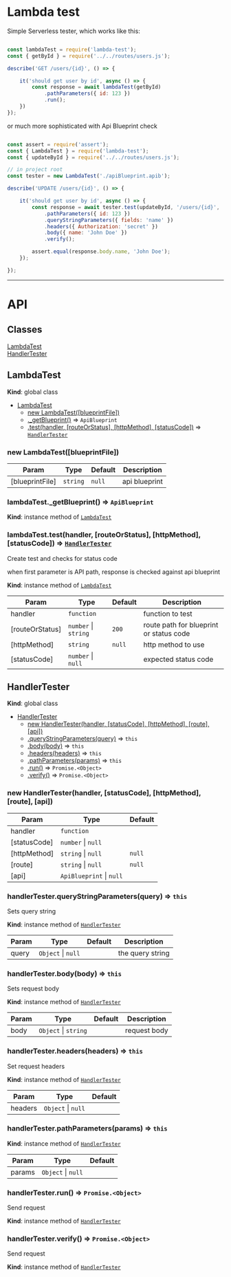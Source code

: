 # Lambda test

Simple Serverless tester, which works like this:

```javascript

const lambdaTest = require('lambda-test');
const { getById } = require('../../routes/users.js');

describe('GET /users/{id}', () => {

    it('should get user by id', async () => {
        const response = await lambdaTest(getById)
            .pathParameters({ id: 123 })
            .run();
    })
});

```

or much more sophisticated with Api Blueprint check

```javascript

const assert = require('assert');
const { LambdaTest } = require('lambda-test');
const { updateById } = require('../../routes/users.js');

// in project root
const tester = new LambdaTest('./apiBlueprint.apib');

describe('UPDATE /users/{id}', () => {

    it('should get user by id', async () => {
        const response = await tester.test(updateById, '/users/{id}', 'UPDATE', 200)
            .pathParameters({ id: 123 })
            .queryStringParameters({ fields: 'name' })
            .headers({ Authorization: 'secret' })
            .body({ name: 'John Doe' })
            .verify();

        assert.equal(response.body.name, 'John Doe');
    });

});

```

-----------------

# API
## Classes

<dl>
<dt><a href="#LambdaTest">LambdaTest</a></dt>
<dd></dd>
<dt><a href="#HandlerTester">HandlerTester</a></dt>
<dd></dd>
</dl>

<a name="LambdaTest"></a>

## LambdaTest
**Kind**: global class  

* [LambdaTest](#LambdaTest)
    * [new LambdaTest([blueprintFile])](#new_LambdaTest_new)
    * [._getBlueprint()](#LambdaTest+_getBlueprint) ⇒ <code>ApiBlueprint</code>
    * [.test(handler, [routeOrStatus], [httpMethod], [statusCode])](#LambdaTest+test) ⇒ [<code>HandlerTester</code>](#HandlerTester)

<a name="new_LambdaTest_new"></a>

### new LambdaTest([blueprintFile])

| Param | Type | Default | Description |
| --- | --- | --- | --- |
| [blueprintFile] | <code>string</code> | <code>null</code> | api blueprint |

<a name="LambdaTest+_getBlueprint"></a>

### lambdaTest._getBlueprint() ⇒ <code>ApiBlueprint</code>
**Kind**: instance method of [<code>LambdaTest</code>](#LambdaTest)  
<a name="LambdaTest+test"></a>

### lambdaTest.test(handler, [routeOrStatus], [httpMethod], [statusCode]) ⇒ [<code>HandlerTester</code>](#HandlerTester)
Create test and checks for status code

when first parameter is API path, response is checked against api blueprint

**Kind**: instance method of [<code>LambdaTest</code>](#LambdaTest)  

| Param | Type | Default | Description |
| --- | --- | --- | --- |
| handler | <code>function</code> |  | function to test |
| [routeOrStatus] | <code>number</code> \| <code>string</code> | <code>200</code> | route path for blueprint or status code |
| [httpMethod] | <code>string</code> | <code>null</code> | http method to use |
| [statusCode] | <code>number</code> \| <code>null</code> | <code></code> | expected status code |

<a name="HandlerTester"></a>

## HandlerTester
**Kind**: global class  

* [HandlerTester](#HandlerTester)
    * [new HandlerTester(handler, [statusCode], [httpMethod], [route], [api])](#new_HandlerTester_new)
    * [.queryStringParameters(query)](#HandlerTester+queryStringParameters) ⇒ <code>this</code>
    * [.body(body)](#HandlerTester+body) ⇒ <code>this</code>
    * [.headers(headers)](#HandlerTester+headers) ⇒ <code>this</code>
    * [.pathParameters(params)](#HandlerTester+pathParameters) ⇒ <code>this</code>
    * [.run()](#HandlerTester+run) ⇒ <code>Promise.&lt;Object&gt;</code>
    * [.verify()](#HandlerTester+verify) ⇒ <code>Promise.&lt;Object&gt;</code>

<a name="new_HandlerTester_new"></a>

### new HandlerTester(handler, [statusCode], [httpMethod], [route], [api])

| Param | Type | Default |
| --- | --- | --- |
| handler | <code>function</code> |  | 
| [statusCode] | <code>number</code> \| <code>null</code> | <code></code> | 
| [httpMethod] | <code>string</code> \| <code>null</code> | <code>null</code> | 
| [route] | <code>string</code> \| <code>null</code> | <code>null</code> | 
| [api] | <code>ApiBlueprint</code> \| <code>null</code> | <code></code> | 

<a name="HandlerTester+queryStringParameters"></a>

### handlerTester.queryStringParameters(query) ⇒ <code>this</code>
Sets query string

**Kind**: instance method of [<code>HandlerTester</code>](#HandlerTester)  

| Param | Type | Default | Description |
| --- | --- | --- | --- |
| query | <code>Object</code> \| <code>null</code> | <code></code> | the query string |

<a name="HandlerTester+body"></a>

### handlerTester.body(body) ⇒ <code>this</code>
Sets request body

**Kind**: instance method of [<code>HandlerTester</code>](#HandlerTester)  

| Param | Type | Default | Description |
| --- | --- | --- | --- |
| body | <code>Object</code> \| <code>string</code> | <code></code> | request body |

<a name="HandlerTester+headers"></a>

### handlerTester.headers(headers) ⇒ <code>this</code>
Set request headers

**Kind**: instance method of [<code>HandlerTester</code>](#HandlerTester)  

| Param | Type | Default |
| --- | --- | --- |
| headers | <code>Object</code> \| <code>null</code> | <code></code> | 

<a name="HandlerTester+pathParameters"></a>

### handlerTester.pathParameters(params) ⇒ <code>this</code>
**Kind**: instance method of [<code>HandlerTester</code>](#HandlerTester)  

| Param | Type | Default |
| --- | --- | --- |
| params | <code>Object</code> \| <code>null</code> | <code></code> | 

<a name="HandlerTester+run"></a>

### handlerTester.run() ⇒ <code>Promise.&lt;Object&gt;</code>
Send request

**Kind**: instance method of [<code>HandlerTester</code>](#HandlerTester)  
<a name="HandlerTester+verify"></a>

### handlerTester.verify() ⇒ <code>Promise.&lt;Object&gt;</code>
Send request

**Kind**: instance method of [<code>HandlerTester</code>](#HandlerTester)  
